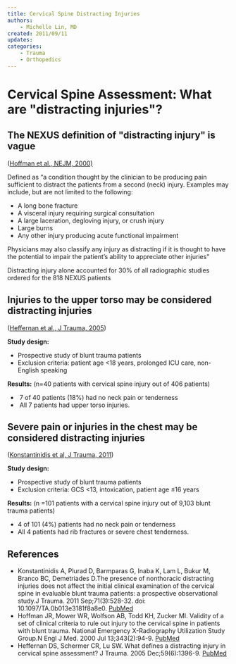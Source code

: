 ```yaml
---
title: Cervical Spine Distracting Injuries
authors:
    - Michelle Lin, MD
created: 2011/09/11
updates:
categories:
    - Trauma
    - Orthopedics
---
```


# Cervical Spine Assessment: What are "distracting injuries"?

## The **NEXUS definition of "distracting injury"** is vague  

([Hoffman et al., NEJM, 2000)](https://www.ncbi.nlm.nih.gov/pubmed/?term=10891516)

Defined as “a condition thought by the clinician to be producing pain sufficient to distract the patients from a second (neck) injury. Examples may include, but are not limited to the following:

- A long bone fracture
- A visceral injury requiring surgical consultation
- A large laceration, degloving injury, or crush injury
- Large burns
- Any other injury producing acute functional impairment

Physicians may also classify any injury as distracting if it is thought to have the potential to impair the patient’s ability to appreciate other injuries"

Distracting injury alone accounted for 30% of all radiographic studies ordered for the 818 NEXUS patients

## Injuries to the upper torso may be considered distracting injuries 

([Heffernan et al., J Trauma, 2005](https://www.ncbi.nlm.nih.gov/pubmed/?term=16394912))

**Study design:**

- Prospective study of blunt trauma patients
- Exclusion criteria: patient age &lt;18 years, prolonged ICU care, non-English speaking 

**Results:** (n=40 patients with cervical spine injury out of 406 patients)

-  7 of 40 patients (18%) had no neck pain or tenderness
-  All 7 patients had upper torso injuries.

## Severe pain or injuries in the chest may be considered distracting injuries

([Konstantinidis et al, J Trauma, 2011](https://www.ncbi.nlm.nih.gov/pubmed/?term=21248650)) 

**Study design:**

- Prospective study of blunt trauma patients
- Exclusion criteria: GCS &lt;13, intoxication, patient age &le;16 years

**Results:**  (n =101 patients with a cervical spine injury out of 9,103 blunt trauma patients)

- 4 of 101 (4%) patients had no neck pain or tenderness
- All 4 patients had rib fractures or severe chest tenderness.

## References

- Konstantinidis A, Plurad D, Barmparas G, Inaba K, Lam L, Bukur M, Branco BC, Demetriades D.The presence of nonthoracic distracting injuries does not affect the initial clinical examination of the cervical spine in evaluable blunt trauma patients: a prospective observational study.J Trauma. 2011 Sep;71(3):528-32. doi: 10.1097/TA.0b013e3181f8a8e0. [PubMed](https://www.ncbi.nlm.nih.gov/pubmed/?term=21248650)
- Hoffman JR, Mower WR, Wolfson AB, Todd KH, Zucker MI. Validity of a set of clinical criteria to rule out injury to the cervical spine in patients with blunt trauma. National Emergency X-Radiography Utilization Study Group.N Engl J Med. 2000 Jul 13;343(2):94-9. [PubMed](https://www.ncbi.nlm.nih.gov/pubmed/?term=10891516)
- Heffernan DS, Schermer CR, Lu SW. What defines a distracting injury in cervical spine assessment? J Trauma. 2005 Dec;59(6):1396-9. [PubMed](https://www.ncbi.nlm.nih.gov/pubmed/?term=16394912)
